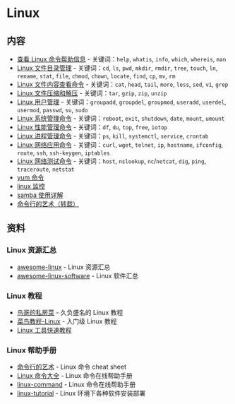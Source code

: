 # Linux

## 内容

- [查看 Linux 命令帮助信息](01.查看Linux命令帮助信息.md) - 关键词：`help`, `whatis`, `info`, `which`, `whereis`, `man`
- [Linux 文件目录管理](02.Linux文件目录管理.md) - 关键词：`cd`, `ls`, `pwd`, `mkdir`, `rmdir`, `tree`, `touch`, `ln`, `rename`, `stat`, `file`, `chmod`, `chown`, `locate`, `find`, `cp`, `mv`, `rm`
- [Linux 文件内容查看命令](03.Linux文件内容查看编辑.md) - 关键词：`cat`, `head`, `tail`, `more`, `less`, `sed`, `vi`, `grep`
- [Linux 文件压缩和解压](04.Linux文件压缩和解压.md) - 关键词：`tar`, `gzip`, `zip`, `unzip`
- [Linux 用户管理](05.Linux用户管理.md) - 关键词：`groupadd`, `groupdel`, `groupmod`, `useradd`, `userdel`, `usermod`, `passwd`, `su`, `sudo`
- [Linux 系统管理命令](Linux系统管理命令.md) - 关键词：`reboot`, `exit`, `shutdown`, `date`, `mount`, `umount`
- [Linux 性能管理命令](Linux性能管理命令.md) - 关键词：`df`, `du`, `top`, `free`, `iotop`
- [Linux 进程管理命令](Linux进程管理命令.md) - 关键词：`ps`, `kill`, `systemctl`, `service`, `crontab`
- [Linux 网络应用命令](Linux网络应用命令.md) - 关键词：`curl`, `wget`, `telnet`, `ip`, `hostname`, `ifconfig`, `route`, `ssh`, `ssh-keygen`, `iptables`
- [Linux 网络测试命令](Linux网络测试命令.md) - 关键词：`host`, `nslookup`, `nc`/`netcat`, `dig`, `ping`, `traceroute`, `netstat`
- [yum 命令](yum.md)
- [linux 监控](linux监控.md)
- [samba 使用详解](samba使用详解.md)
- [命令行的艺术（转载）](命令行的艺术.md)

## 资料

### Linux 资源汇总

- [awesome-linux](https://github.com/aleksandar-todorovic/awesome-linux) - Linux 资源汇总
- [awesome-linux-software](https://github.com/LewisVo/Awesome-Linux-Software) - Linux 软件汇总

### Linux 教程

- [鸟哥的私房菜](http://cn.linux.vbird.org/) - 久负盛名的 Linux 教程
- [菜鸟教程-Linux](http://www.runoob.com/linux/linux-tutorial.html) - 入门级 Linux 教程
- [Linux 工具快速教程](https://github.com/me115/linuxtools_rst)

### Linux 帮助手册

- [命令行的艺术](https://github.com/jlevy/the-art-of-command-line/blob/master/README-zh.md) - Linux 命令 cheat sheet
- [Linux 命令大全](http://man.linuxde.net/) - Linux 命令在线帮助手册
- [linux-command](https://github.com/jaywcjlove/linux-command) - Linux 命令在线帮助手册
- [linux-tutorial](https://github.com/judasn/Linux-Tutorial) - Linux 环境下各种软件安装部署
